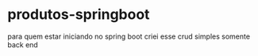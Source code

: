 # produtos-springboot
para quem estar iniciando no spring boot criei esse crud simples somente back end
